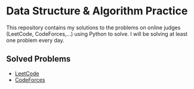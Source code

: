 # Data Structure & Algorithm Practice

This repository contains my solutions to the problems on online judges (LeetCode, CodeForces,...) using Python to solve. I will be solving at least one problem every day.

## Solved Problems

- [LeetCode](leetcode/README.md)
- [CodeForces](codeforces/README.md)